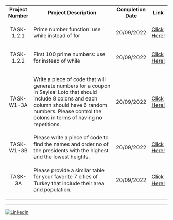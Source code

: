 <table>
   <tr>
        <td align="center" width="15%"><b>Project Number</b></td>
        <td align="center" width="50%"><b>Project Description</b></td>
     		<td align="center" width="15%"><b>Completion Date</b></td>
        <td align="center" width="10%"><b>Link</b></td>
   </tr>
   <tr>
       <td align="center" >
        <p>TASK-1.2.1</p>
     </td>
      <td>
        <p>Prime number function: use while instead of for</p>
     </td>
      <td align="center" >
        <p>20/09/2022</p>
     </td>
     <td>
        <p><a href="https://github.com/cgtykarasu/CEV-Data-Science-HWs/blob/main/TASK-1.2.1/TASK_1_2_1.ipynb">Click Here!</a></p>
     </td>
   </tr>
   <tr>
      <td align="center" >
        <p>TASK-1.2.2</p>
     </td>
      <td>
        <p>First 100 prime numbers: use for instead of while</p>
     </td>
      <td align="center" >
        <p>20/09/2022</p>
     </td>
     <td>
        <p><a href="https://github.com/cgtykarasu/CEV-Data-Science-HWs/blob/main/TASK-1.2.2/TASK_1_2_2.ipynb">Click Here!</a></p>
     </td>
   </tr>
   <tr>
      <td align="center" >
        <p>TASK-W1-3A</p>
     </td>
      <td>
        <p>Write a piece of code that will generate numbers for a coupon in Sayisal Loto that should include 8 colons and each column should have 6 random numbers. Please control the colons in terms of having no repetitions.</p>
     </td>
      <td align="center" >
        <p>20/09/2022</p>
     </td>
           <td>
        <p><a href="https://github.com/cgtykarasu/CEV-Data-Science-HWs/blob/main/TASK-W1-3A/TASK_W1_3A.ipynb">Click Here!</a></p>
     </td>
   </tr>
   <tr>
      <td align="center" >
        <p>TASK-W1-3B</p></td>
      <td>Please write a piece of code to find the names and order no of the presidents with the highest and the lowest heights.</td>
      <td align="center" >
         <p>20/09/2022</p>
      </td>
      <td>
         <p><a href="https://github.com/cgtykarasu/CEV-Data-Science-HWs/blob/main/TASK-W1-3B/TASK_W1_3B.ipynb">Click Here!</a></p>
      </td>
   </tr>
   <tr>
      <td align="center" >
        <p>TASK-3A</p>
     </td>
      <td>
        <p>Please provide a similar table for your favorite 7 cities of Turkey that include their area and population.</p>
      <td align="center" ><p>20/09/2022</p>
      </td>
      <td>
        <p><a href="https://github.com/cgtykarasu/CEV-Data-Science-HWs/blob/main/TASK-W1-3B/TASK_W1_3B.ipynb">Click Here!</a></p>
      </td>
   </tr>
</table>

------------

<p><a href="https://github.com/cgtykarasu" target="_blank">
  <a href="https://www.linkedin.com/in/cagataykarasu/" target="_blank"><img alt="LinkedIn" src="https://img.shields.io/badge/linkedin-%230077B5.svg?&style=for-the-badge&logo=linkedin&logoColor=white" /></a> 
</p>

